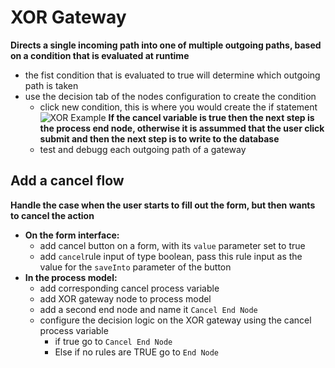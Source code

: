 # XOR Gateway
**Directs a single incoming path into one of multiple outgoing paths, based on a condition that is evaluated at runtime**
- the fist condition that is evaluated to true will determine which outgoing path is taken
- use the decision tab of the nodes configuration to create the condition
    - click new condition, this is where you would create the if statement
        ![XOR Example](../../../img/xorgateway.png)
        **If the cancel variable is true then the next step is the process end node, otherwise it is assummed that the user click submit and then the next step is to write to the database**
    - test and debugg each outgoing path of a gateway


## Add a cancel flow
**Handle the case when the user starts to fill out the form, but then wants to cancel the action**
- **On the form interface:** 
    - add cancel button on a form, with its `value` parameter set to true
    - add `cancel`rule input of type boolean, pass this rule input as the value for the `saveInto` parameter of the button
- **In the process model:** 
    - add corresponding cancel process variable
    - add XOR gateway node to process model
    - add a second end node and name it `Cancel End Node`
    - configure the decision logic on the XOR gateway using the cancel process variable
        - if true go to `Cancel End Node`
        - Else if no rules are TRUE go to `End Node`